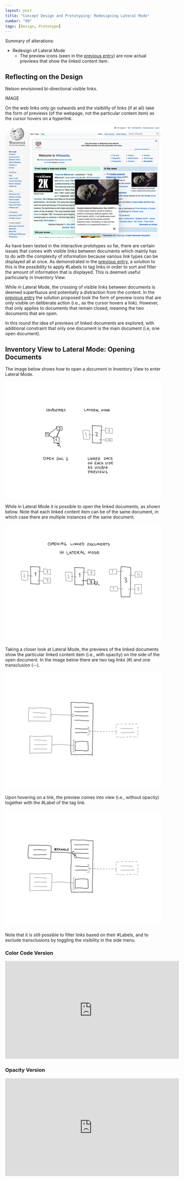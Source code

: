 ```yaml
---
layout: post
title: "Concept Design and Prototyping: Redesigning Lateral Mode"
number: "09"
tags: [Design, Prototype]
---
```


Summary of alterations:
- Redesign of Lateral Mode
	- The preview icons (seen in the [previous entry](08)) are now actual previews that show the linked content item.

## Reflecting on the Design

Nelson envisioned bi-directional visible links.

IMAGE

On the web links only go outwards and the visibility of links (if at all) take the form of previews (of the webpage, not the particular content item) as the cursor hovers on a hyperlink.

![](assets/wikipedia_hover_preview.png)


As have been tested in the interactive prototypes so far, there are certain issues that comes with visible links between documents which mainly has to do with the complexity of information because various link types can be displayed all at once. As demonstrated in the [previous entry](08), a solution to this is the possibility to apply \#Labels to tag links in order to sort and filter the amount of information that is displayed. This is deemed useful particularly in Inventory View.

While in Lateral Mode, the crossing of visible links between documents is deemed superfluous and potentially a distraction from the content. In the [previous entry](08) the solution proposed took the form of preview icons that are only visible on deliberate action (i.e., as the cursor hovers a link). However, that only applies to documents that remain closed, meaning the two documents that are open.

In this round the idea of previews of linked documents are explored, with additional constraint that only one document is the main document (i.e, one open document).

## Inventory View to Lateral Mode: Opening Documents

The image below shows how to open a document in Inventory View to enter Lateral Mode.

![](assets/inventory_to_lateral_mode.png)

While in Lateral Mode it is possible to open the linked documents, as shown below. Note that each linked content item can be of the same document, in which case there are multiple instances of the same document.

![](assets/lateral_mode_opening_documents.png)

Taking a closer look at Lateral Mode, the previews of the linked documents show the particular linked content item (i.e., with opacity) on the side of the open document. In the image below there are two tag links (#) and one transclusion (--).

![](assets/lateral_mode_01.png)

Upon hovering on a link, the preview comes into view (i.e., without opacity) together with the \#Label of the tag link.

![](assets/lateral_mode_02.png)

Note that it is still possible to filter links based on their \#Labels, and to exclude transclusions by toggling the visibility in the side menu.

### Color Code Version

<iframe width="560" height="315" src="https://www.youtube.com/embed/hrUIDDKsm0w" title="YouTube video player" frameborder="0" allow="accelerometer; autoplay; clipboard-write; encrypted-media; gyroscope; picture-in-picture" allowfullscreen></iframe>

### Opacity Version

<iframe width="560" height="315" src="https://www.youtube.com/embed/68ZeS3SvcCU" title="YouTube video player" frameborder="0" allow="accelerometer; autoplay; clipboard-write; encrypted-media; gyroscope; picture-in-picture" allowfullscreen></iframe>
